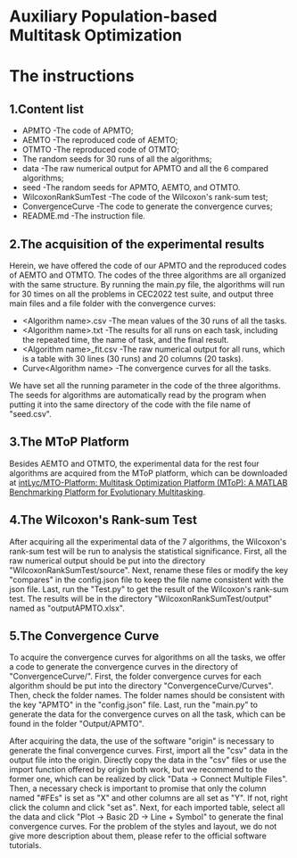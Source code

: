 # Auxiliary Population-based Multitask Optimization
# The instructions

## 1.Content list

- APMTO -The code of APMTO;
- AEMTO -The reproduced code of AEMTO;
- OTMTO -The reproduced code of OTMTO;
- The random seeds for 30 runs of all the algorithms;
- data -The raw numerical output for APMTO and all the 6 compared algorithms;
- seed -The random seeds for APMTO, AEMTO, and OTMTO.
- WilcoxonRankSumTest -The code of the Wilcoxon's rank-sum test;
- ConvergenceCurve -The code to generate the convergence curves;
- README.md -The instruction file.

## 2.The acquisition of the experimental results

Herein, we have offered the code of our APMTO and the reproduced codes of AEMTO and OTMTO. The codes of the three algorithms are all organized with the same structure. By running the main.py file, the algorithms will run for 30 times on all the problems in CEC2022 test suite, and output three main files and a file folder with the convergence curves:

- \<Algorithm name\>.csv -The mean values of the 30 runs of all the tasks.
- \<Algorithm name\>.txt -The results for all runs on each task, including the repeated time, the name of task, and the final result.
- \<Algorithm name\>\_fit.csv -The raw numerical output for all runs, which is a table with 30 lines (30 runs) and 20 columns (20 tasks).
- Curve\<Algorithm name\> -The convergence curves for all the tasks.

We have set all the running parameter in the code of the three algorithms. The seeds for algorithms are automatically read by the program when putting it into the same directory of the code with the file name of "seed.csv".

## 3.The MToP Platform

Besides AEMTO and OTMTO, the experimental data for the rest four algorithms are acquired from the MToP platform, which can be downloaded at [intLyc/MTO-Platform: Multitask Optimization Platform (MToP): A MATLAB Benchmarking Platform for Evolutionary Multitasking](https://github.com/intLyc/MTO-Platform).

## 4.The Wilcoxon's Rank-sum Test

After acquiring all the experimental data of the 7 algorithms, the Wilcoxon's rank-sum test will be run to analysis the statistical significance. First, all the raw numerical output should be put into the directory "WilcoxonRankSumTest/source". Next, rename these files or modify the key "compares" in the config.json file to keep the file name consistent with the json file. Last, run the "Test.py" to get the result of the Wilcoxon's rank-sum test. The results will be in the directory "WilcoxonRankSumTest/output" named as "outputAPMTO.xlsx".

## 5.The Convergence Curve

To acquire the convergence curves for algorithms on all the tasks, we offer a code to generate the convergence curves in the directory of "ConvergenceCurve/". First, the folder convergence curves for each algorithm should be put into the directory "ConvergenceCurve/Curves". Then, check the folder names. The folder names should be consistent with the key "APMTO" in the "config.json" file. Last, run the "main.py" to generate the data for the convergence curves on all the task, which can be found in the folder "Output/APMTO".

After acquiring the data, the use of the software "origin" is necessary to generate the final convergence curves. First, import all the "csv" data in the output file into the origin. Directly copy the data in the "csv" files or use the import function offered by origin both work, but we recommend to the former one, which can be realized by click "Data -> Connect Multiple Files". Then, a necessary check is important to promise that only the column named "#FEs" is set as "X" and other columns are all set as "Y". If not, right click the column and click "set as". Next, for each imported table, select all the data and click "Plot -> Basic 2D -> Line + Symbol" to generate the final convergence curves. For the problem of the styles and layout, we do not give more description about them, please refer to the official software tutorials.
